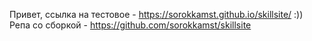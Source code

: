Привет, ссылка на тестовое - https://sorokkamst.github.io/skillsite/ :))
Репа со сборкой - https://github.com/sorokkamst/skillsite
